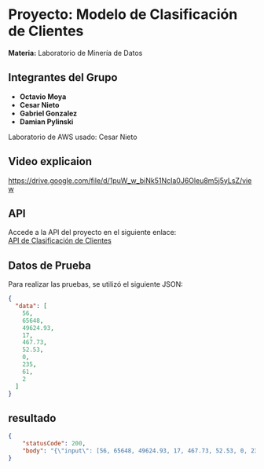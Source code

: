 # Proyecto: Modelo de Clasificación de Clientes
**Materia:** Laboratorio de Minería de Datos

## Integrantes del Grupo
- **Octavio Moya**
- **Cesar Nieto**
- **Gabriel Gonzalez**
- **Damian Pylinski**

Laboratorio de AWS usado: Cesar Nieto

## Video explicaion
https://drive.google.com/file/d/1puW_w_biNk51NcIa0J6Oleu8m5j5yLsZ/view

## API
Accede a la API del proyecto en el siguiente enlace:  
[API de Clasificación de Clientes](https://tf6nqvt3m2.execute-api.us-east-1.amazonaws.com/developer/predic)

## Datos de Prueba
Para realizar las pruebas, se utilizó el siguiente JSON:

```json
{
  "data": [
    56,
    65648,
    49624.93,
    17,
    467.73,
    52.53,
    0,
    235,
    61,
    2
  ]
}
```
## resultado
```json
{
    "statusCode": 200,
    "body": "{\"input\": [56, 65648, 49624.93, 17, 467.73, 52.53, 0, 235, 61, 2], \"predicted_class\": 1, \"predicted_label\": \"low_value\"}"
}
```
